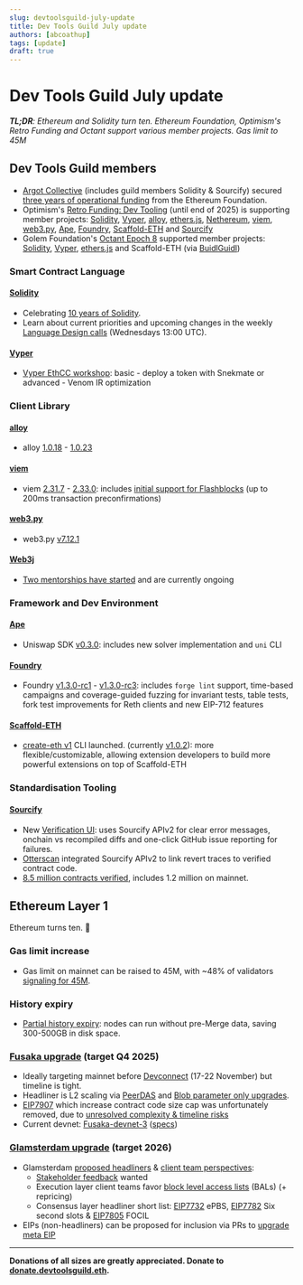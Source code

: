 ```yaml
---
slug: devtoolsguild-july-update
title: Dev Tools Guild July update
authors: [abcoathup]
tags: [update]
draft: true
---
```


# Dev Tools Guild July update

_**TL;DR**: Ethereum and Solidity turn ten.  Ethereum Foundation, Optimism's Retro Funding and Octant support various member projects.  Gas limit to 45M_

<!-- truncate -->

## Dev Tools Guild members

* [Argot Collective](https://argot.org/) (includes guild members Solidity & Sourcify) secured [three years of operational funding](https://argot.org/blog/ef-grant-announcement) from the Ethereum Foundation.
* Optimism's [Retro Funding: Dev Tooling](https://atlas.optimism.io/missions/retro-funding-dev-tooling) (until end of 2025) is supporting member projects: [Solidity](https://atlas.optimism.io/project/0xcc8d03e014e121d10602eeff729b755d5dc6a317df0d6302c8a9d3b5424aaba8), [Vyper](https://atlas.optimism.io/project/0x9ca1f7b0e0d10d3bd2619e51a54f2e4175e029c87a2944cf1ebc89164ba77ea0), [alloy](https://atlas.optimism.io/project/0x56ce7cbc27852a8d8ef5869dc9033a215c8893f799468f61527dacb9f92be790), [ethers.js](https://atlas.optimism.io/project/0xa3d07f453f70d844196d89d79848aa2e70a0bd8b38bf0f493cba1547bb3bca5e), [Nethereum](https://atlas.optimism.io/project/0x4a5e771af86cf1938056b43cddbf0018dca1376d578f631f7449fe10ac4958ed), [viem](https://atlas.optimism.io/project/0x6bd057da522918a4675396313ae33a2f2788a1ceeb3bd7ae228015e3eb317a7d), [web3.py](https://atlas.optimism.io/project/0xebe03c3d6d33cad60124b9b05ef6e2ff056293a1de3c5fa51dfbb90c86c14bf7), [Ape](https://atlas.optimism.io/project/0xa0b16714baef75d97ec07fd48eaf42e79df92fe2a3c2d725d2388ede587ea54c), [Foundry](https://atlas.optimism.io/project/0x4562c0630907577f433cad78c7e2cc03349d918b6c14ef982f11a2678f5999ad), [Scaffold-ETH](https://atlas.optimism.io/project/0x154a42e5ca88d7c2732fda74d6eb611057fc88dbe6f0ff3aae7b89c2cd1666ab) and [Sourcify](https://atlas.optimism.io/project/0x51cda5996ef1a2ccd8fcf4ee5792337695599454c83eb1218c3ad4388dcb5bf5)
* Golem Foundation's [Octant Epoch 8](https://octant.app/home) supported member projects: [Solidity](https://octant.app/project/8/0xe2F7cF9C2b12c0BfcdAB571F9E50418fC08F4AD1), [Vyper](https://octant.app/project/8/0x0b450A3688a55d4221329D31e2F103bCe9adAc40), [ethers.js](https://octant.app/project/8/0x8ba1f109551bD432803012645Ac136ddd64DBA72) and Scaffold-ETH (via [BuidlGuidl](https://octant.app/project/8/0x6A4E5ed62d3827128Dbd70c5bDe25C0e6c6aA537))

### Smart Contract Language
#### [Solidity](https://soliditylang.org/) 
* Celebrating [10 years of Solidity](https://x.com/solidity_lang/status/1942905422467551248).
* Learn about current priorities and upcoming changes in the weekly [Language Design calls](https://meet.solidity.org) (Wednesdays 13:00 UTC).

#### [Vyper](https://vyperlang.org/)
* [Vyper EthCC workshop](https://github.com/vyperlang/vyper-workshop#readme): basic - deploy a token with Snekmate or advanced - Venom IR optimization

### Client Library
#### [alloy](https://alloy.rs/)
* alloy [1.0.18](https://github.com/alloy-rs/alloy/releases/tag/v1.0.18) - [1.0.23](https://github.com/alloy-rs/alloy/releases/tag/v1.0.23)

#### [viem](https://viem.sh/)
* viem [2.31.7](https://github.com/wevm/viem/releases/tag/viem%402.31.7) - [2.33.0](https://github.com/wevm/viem/releases/tag/viem%402.33.1): includes [initial support for Flashblocks](https://x.com/_jxom/status/1946961084125954476) (up to 200ms transaction preconfirmations)

#### [web3.py](https://web3py.readthedocs.io/)
* web3.py [v7.12.1](https://web3py.readthedocs.io/en/latest/release_notes.html#web3-py-v7-12-1-2025-07-14)

#### [Web3j](https://docs.web3j.io/)
* [Two mentorships have started](https://blog.web3labs.com/web3j-mentorship-2025-meet-the-mentees/) and are currently ongoing

### Framework and Dev Environment
#### [Ape](https://docs.apeworx.io/ape)
* Uniswap SDK [v0.3.0](https://github.com/ApeWorX/uniswap-sdk/releases/tag/v0.3.0): includes new solver implementation and `uni` CLI

#### [Foundry](https://getfoundry.sh/)
* Foundry [v1.3.0-rc1](https://github.com/foundry-rs/foundry/releases/tag/v1.3.0-rc1) - [v1.3.0-rc3](https://github.com/foundry-rs/foundry/releases/tag/v1.3.0-rc3): includes `forge lint` support, time-based campaigns and coverage-guided fuzzing for invariant tests, table tests, fork test improvements for Reth clients and new EIP-712 features

#### [Scaffold-ETH](https://scaffoldeth.io/)
* [create-eth v1](https://github.com/scaffold-eth/create-eth/releases) CLI launched.  (currently [v1.0.2](https://github.com/scaffold-eth/create-eth/releases/tag/v1.0.2)): more flexible/customizable, allowing extension developers to build more powerful extensions on top of Scaffold-ETH

### Standardisation Tooling
#### [Sourcify](https://sourcify.dev/)
* New [Verification UI](https://verify.sourcify.dev): uses Sourcify APIv2 for clear error messages, onchain vs recompiled diffs and one-click GitHub issue reporting for failures.
* [Otterscan](https://x.com/otterscan/status/1944891894192070812) integrated Sourcify APIv2 to link revert traces to verified contract code.
* [8.5 million contracts verified](https://sourcify.dev/), includes 1.2 million on mainnet.

## Ethereum Layer 1

Ethereum turns ten. :cake:

### Gas limit increase
* Gas limit on mainnet can be raised to 45M, with ~48% of validators [signaling for 45M](https://gaslimit.pics/).

### History expiry
* [Partial history expiry](https://blog.ethereum.org/2025/07/08/partial-history-exp): nodes can run without pre-Merge data, saving 300-500GB in disk space.

### [Fusaka upgrade](https://forkcast.org/upgrade/fusaka) (target Q4 2025)

* Ideally targeting mainnet before [Devconnect](https://devconnect.org/) (17-22 November) but timeline is tight.  
* Headliner is L2 scaling via [PeerDAS](https://forkcast.org/upgrade/fusaka#eip-7594) and [Blob parameter only upgrades](https://forkcast.org/upgrade/fusaka#eip-7892).
* [EIP7907](https://eips.ethereum.org/EIPS/eip-79077) which increase contract code size cap was unfortunately removed, due to [unresolved complexity & timeline risks](https://ethereum-magicians.org/t/allcoredevs-execution-acde-216-july-17-2025/24770/4)
* Current devnet: [Fusaka-devnet-3](https://fusaka-devnet-3.ethpandaops.io/) ([specs](https://notes.ethereum.org/@ethpandaops/fusaka-devnet-3))

### [Glamsterdam upgrade](https://forkcast.org/upgrade/glamsterdam) (target 2026)

* Glamsterdam [proposed headliners](https://forkcast.org/upgrade/glamsterdam#headliner-options) & [client team perspectives](https://forkcast.org/upgrade/glamsterdam#client-team-perspectives): 
  * [Stakeholder feedback](https://ethereum-magicians.org/t/soliciting-stakeholder-feedback-on-glamsterdam-headliners/24885) wanted
  * Execution layer client teams favor [block level access lists](https://forkcast.org/upgrade/glamsterdam#eip-7928) (BALs) (+ repricing)
  * Consensus layer headliner short list: [EIP7732](https://forkcast.org/upgrade/glamsterdam#eip-7732) ePBS, [EIP7782](https://forkcast.org/upgrade/glamsterdam#eip-7782) Six second slots & [EIP7805](https://forkcast.org/upgrade/glamsterdam#eip-7805) FOCIL
* EIPs (non-headliners) can be proposed for inclusion via PRs to [upgrade meta EIP](https://github.com/ethereum/EIPs/blob/master/EIPS/eip-7773.md#proposed-for-inclusion)

---


**Donations of all sizes are greatly appreciated.  Donate to [donate.devtoolsguild.eth](https://etherscan.io/address/donate.devtoolsguild.eth).**




